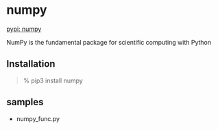 numpy
===============

[pypi: numpy](https://pypi.org/project/numpy/)

NumPy is the fundamental package for scientific computing with Python


## Installation

> % pip3 install numpy

## samples

- numpy_func.py  

 
